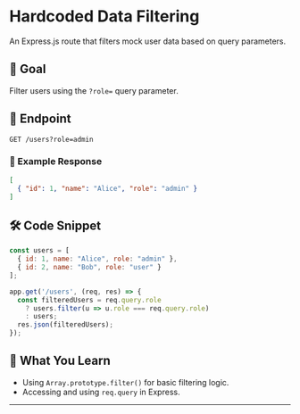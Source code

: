 
# Hardcoded Data Filtering

An Express.js route that filters mock user data based on query parameters.

## 📌 Goal

Filter users using the `?role=` query parameter.

## 📂 Endpoint

```
GET /users?role=admin
```

### 🧠 Example Response

```json
[
  { "id": 1, "name": "Alice", "role": "admin" }
]
```

## 🛠️ Code Snippet

```js
const users = [
  { id: 1, name: "Alice", role: "admin" },
  { id: 2, name: "Bob", role: "user" }
];

app.get('/users', (req, res) => {
  const filteredUsers = req.query.role 
    ? users.filter(u => u.role === req.query.role) 
    : users;
  res.json(filteredUsers);
});
```

## 🎯 What You Learn

* Using `Array.prototype.filter()` for basic filtering logic.
* Accessing and using `req.query` in Express.

---
